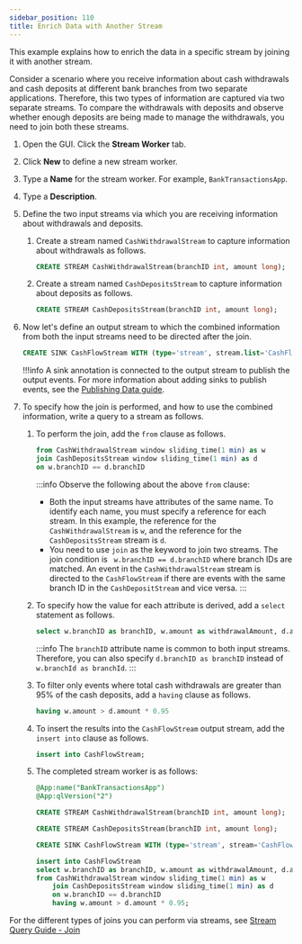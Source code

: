 ```yaml
---
sidebar_position: 110
title: Enrich Data with Another Stream
---
```


This example explains how to enrich the data in a specific stream by joining it with another stream.

Consider a scenario where you receive information about cash withdrawals and cash deposits at different bank branches from two separate applications. Therefore, this two types of information are captured via two separate streams. To compare the withdrawals with deposits and observe whether enough deposits are being made to manage the withdrawals, you need to join both these streams.

1. Open the GUI. Click the **Stream Worker** tab.

2. Click **New** to define a new stream worker.

3. Type a **Name** for the stream worker. For example, `BankTransactionsApp`.

4. Type a **Description**.

5. Define the two input streams via which you are receiving information about withdrawals and deposits.

    1. Create a stream named `CashWithdrawalStream` to capture information about withdrawals as follows.

        ```sql
        CREATE STREAM CashWithdrawalStream(branchID int, amount long);
        ```

    2. Create a stream named `CashDepositsStream` to capture information about deposits as follows.

        ```sql
        CREATE STREAM CashDepositsStream(branchID int, amount long);
        ```

6. Now let's define an output stream to which the combined information from both the input streams need to be directed after the join.

    ```sql
	CREATE SINK CashFlowStream WITH (type='stream', stream.list='CashFlowStream') (branchID int, withdrawalAmount long, depositAmount long);
    ```

    !!!info
    A sink annotation is connected to the output stream to publish the output events. For more information about adding sinks to publish events, see the [Publishing Data guide](../tutorials/publishing-data.md).

7. To specify how the join is performed, and how to use the combined information, write a query to a stream as follows.

    1. To perform the join, add the `from` clause as follows.

        ```sql
        from CashWithdrawalStream window sliding_time(1 min) as w 
		join CashDepositsStream window sliding_time(1 min) as d 
		on w.branchID == d.branchID
        ```

        :::info
        Observe the following about the above `from` clause:

        * Both the input streams have attributes of the same name. To identify each name, you must specify a reference
            for each stream. In this example, the reference for the `CashWithdrawalStream` is `w`, and the reference for the `CashDepositsStream` stream is `d`.
        * You need to use `join` as the keyword to join two streams. The join condition is ` w.branchID == d.branchID` 
            where branch IDs are matched. An event in the `CashWithdrawalStream` stream is directed to the `CashFlowStream` if there are events with the same branch ID in the `CashDepositStream` and vice versa.
        :::
    2. To specify how the value for each attribute is derived, add a `select` statement as follows.

        ```sql
        select w.branchID as branchID, w.amount as withdrawalAmount, d.amount as depositAmount
        ```

        :::info
        The `branchID` attribute name is common to both input streams. Therefore, you can also specify `d.branchID as branchID` instead of `w.branchId as branchId`.
        :::
    3. To filter only events where total cash withdrawals are greater than 95% of the cash deposits, add a `having` clause as follows.

        ```sql
        having w.amount > d.amount * 0.95 
        ```

    4. To insert the results into the `CashFlowStream` output stream, add the `insert into` clause as follows.

        ```sql
        insert into CashFlowStream;
        ```

    5. The completed stream worker is as follows:

        ```sql
        @App:name("BankTransactionsApp")
        @App:qlVersion("2")

        CREATE STREAM CashWithdrawalStream(branchID int, amount long);

        CREATE STREAM CashDepositsStream(branchID int, amount long);

        CREATE SINK CashFlowStream WITH (type='stream', stream='CashFlowStream') (branchID int, withdrawalAmount long, depositAmount long);

        insert into CashFlowStream
        select w.branchID as branchID, w.amount as withdrawalAmount, d.amount as depositAmount
        from CashWithdrawalStream window sliding_time(1 min) as w 
            join CashDepositsStream window sliding_time(1 min) as d 
            on w.branchID == d.branchID
            having w.amount > d.amount * 0.95;
        ```

For the different types of joins you can perform via streams, see [Stream Query Guide - Join](../query-guide/query.md#join-stream)
